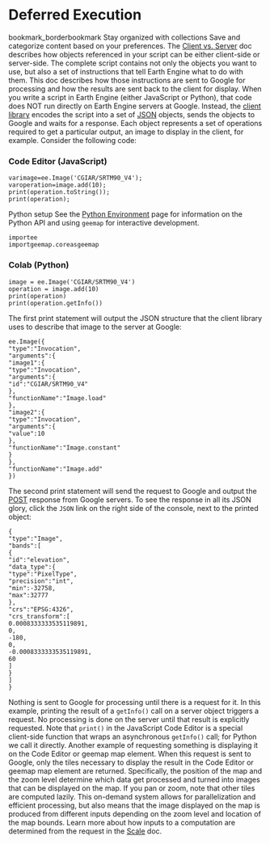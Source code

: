  
#  Deferred Execution 
bookmark_borderbookmark Stay organized with collections  Save and categorize content based on your preferences. 
The [Client vs. Server](https://developers.google.com/earth-engine/guides/client_server) doc describes how objects referenced in your script can be either client-side or server-side. The complete script contains not only the objects you want to use, but also a set of instructions that tell Earth Engine what to do with them. This doc describes how those instructions are sent to Google for processing and how the results are sent back to the client for display.
When you write a script in Earth Engine (either JavaScript or Python), that code does NOT run directly on Earth Engine servers at Google. Instead, the [client library](https://github.com/google/earthengine-api) encodes the script into a set of [JSON](http://www.json.org/) objects, sends the objects to Google and waits for a response. Each object represents a set of operations required to get a particular output, an image to display in the client, for example. Consider the following code:
### Code Editor (JavaScript)
```
varimage=ee.Image('CGIAR/SRTM90_V4');
varoperation=image.add(10);
print(operation.toString());
print(operation);
```

Python setup
See the [ Python Environment](https://developers.google.com/earth-engine/guides/python_install) page for information on the Python API and using `geemap` for interactive development.
```
importee
importgeemap.coreasgeemap
```

### Colab (Python)
```
image = ee.Image('CGIAR/SRTM90_V4')
operation = image.add(10)
print(operation)
print(operation.getInfo())
```

The first print statement will output the JSON structure that the client library uses to describe that image to the server at Google:
```
ee.Image({
"type":"Invocation",
"arguments":{
"image1":{
"type":"Invocation",
"arguments":{
"id":"CGIAR/SRTM90_V4"
},
"functionName":"Image.load"
},
"image2":{
"type":"Invocation",
"arguments":{
"value":10
},
"functionName":"Image.constant"
}
},
"functionName":"Image.add"
})

```

The second print statement will send the request to Google and output the [POST](https://en.wikipedia.org/wiki/POST_\(HTTP\)) response from Google servers. To see the response in all its JSON glory, click the `JSON` link on the right side of the console, next to the printed object:
```
{
"type":"Image",
"bands":[
{
"id":"elevation",
"data_type":{
"type":"PixelType",
"precision":"int",
"min":-32758,
"max":32777
},
"crs":"EPSG:4326",
"crs_transform":[
0.0008333333535119891,
0,
-180,
0,
-0.0008333333535119891,
60
]
}
]
}

```

Nothing is sent to Google for processing until there is a request for it. In this example, printing the result of a `getInfo()` call on a server object triggers a request. No processing is done on the server until that result is explicitly requested. Note that `print()` in the JavaScript Code Editor is a special client-side function that wraps an asynchronous `getInfo()` call; for Python we call it directly.
Another example of requesting something is displaying it on the Code Editor or geemap map element. When this request is sent to Google, only the tiles necessary to display the result in the Code Editor or geemap map element are returned. Specifically, the position of the map and the zoom level determine which data get processed and turned into images that can be displayed on the map. If you pan or zoom, note that other tiles are computed lazily. This on-demand system allows for parallelization and efficient processing, but also means that the image displayed on the map is produced from different inputs depending on the zoom level and location of the map bounds. Learn more about how inputs to a computation are determined from the request in the [Scale](https://developers.google.com/earth-engine/guides/scale) doc.
